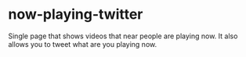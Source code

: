 # now-playing-twitter
Single page that shows videos that near people are playing now. It also allows you to tweet what are you playing now.
